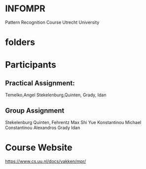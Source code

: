 # INFOMPR
 Pattern Recognition Course Utrecht University

# folders 

# Participants
## Practical Assignment:
Temelko,Angel
Stekelenburg,Quinten,
Grady, Idan

## Group Assignment
Stekelenburg Quinten,
Fehrentz Max
Shi Yue
Konstantinou Michael
Constantinou Alexandros
Grady Idan

# Course Website
https://www.cs.uu.nl/docs/vakken/mpr/
